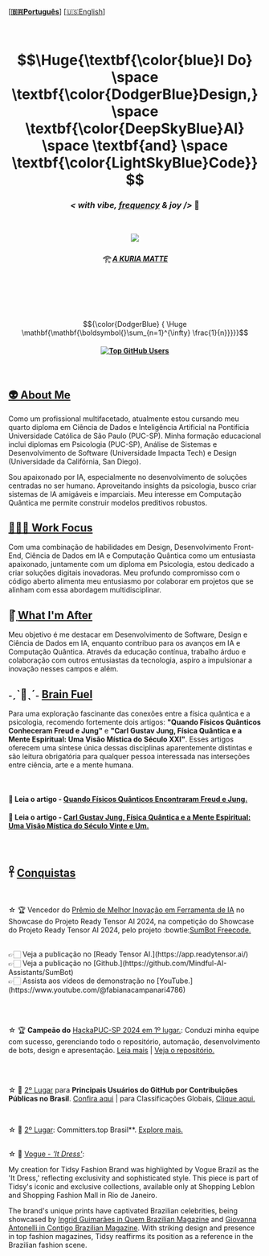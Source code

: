 \[**[🇧🇷Português](README.pt_BR.md)**\] \[[🇺🇸English](README.md)\]

<br>

<!--
[Total Public Contributions in GitHub by Country](https://gayanvoice.github.io/top-github-users/index.html)
-->

<!-- STATS API
[![Fabiana Campanari's GitHub stats](https://github-readme-stats.vercel.app/api?username=FabianaCampanari)](https://github.com/anuraghazra/github-readme-stats) 


###  ☆•.,¸,.•.🎶*F̘͍͖ͫ͘r̴̨̦͕̝ẹ̿͋̒̕ẹ̿͋̒̕ḑ̴̞͛̒o̯̱̊͊͢ṇ̤͛̒̍ o̯̱̊͊͢f̵͖̜̉ͅ S̵̙͕̀̃p̞̈͑̚͞ẹ̿͋̒̕ẹ̿͋̒̕c͕͗ͤ̕̕ḣ̖̻͛̓+*🎶 *¯`•.,¸,.•*     

-->
<!-- OLD MARKDOWN ACCEPTED FOR LATEX CODE UNTIL JUL/20024

# $$\Huge{\textbf{\color{blue}Eu Faço} \space \textbf{\color{DodgerBlue}Design,} \space \textbf{\color{DeepSkyBlue}IA}  \space \textbf{e} \space \textbf{\color{LightSkyBlue}Código}}$$. -->

<!-- Header GIF -->

<h1 align="center"> $$\Huge{\textbf{\color{blue}I Do} \space \textbf{\color{DodgerBlue}Design,} \space \textbf{\color{DeepSkyBlue}AI}  \space \textbf{and} \space \textbf{\color{LightSkyBlue}Code}}$$

### <p align="center">  ***< with vibe, [frequency](https://github.com/user-attachments/assets/48b22684-8c07-4fd4-aea6-4a94f06c71e1) & joy />*** 🪬  </p>

<br> 

<!-- Header GIF -->
 <p align="center">
<img src="https://github.com/user-attachments/assets/e2fda991-556c-4e72-b60a-cba63b7b1200"/>


##### <p align="center"> 𓂀 *[ A KURIA MATTE ](https://github.com/FabianaCampanari/FabianaCampanari/assets/113218619/5c7b3c9a-da37-40c5-a75b-6da58f355a7d)* 

<br>


<!-- Formulas Código Latex:-->

<!-- Fórmula da Relatividade.
$${\Huge\color{Green} \boldsymbol{E=m c^2}}$$  -->


<!-- #### Emaranhamento:
### $$\mathbf{\mathbf{}{\color{Green} |\Phi^+\rangle = \frac{1}{\sqrt{2}}(|00\rangle + |11\rangle)}}$$

### $${\color{Cyan} \mathbf{{\color{Cyan} }|\Phi^+\rangle = \frac{1}{\sqrt{2}}(|00\rangle + |11\rangle}}$$  -->


<!-- #### <p align="center">  Superposição de Qubit
## $$|\psi\rangle = \alpha |0\rangle + \beta |1\rangle|$$  -->


<!-- 
 #### <p align="center"> Limit _Calculus I - Formula Colors

$${\color{Green} \Huge \mathbf{\mathbf{\boldsymbol{}\sum_{n=1}^{\infty} \frac{1}{n}}}}$$

$${\color{cyan}  \Huge \mathbf{\mathbf{\boldsymbol{}\sum_{n=1}^{\infty} \frac{1}{n}}}}$$

$${\color{cyan}  \Huge \mathbf{\mathbf{\boldsymbol{}\sum_{n=1}^{\infty} \frac{1}{n}}}}$$

 $${\color{blue} {  \Huge \mathbf{\mathbf{\boldsymbol{}\sum_{n=1}^{\infty} \frac{1}{n}}}}}$$

 -->


<!-- Após 07/24, o código Latex é formatado usando tags HTML e não mais usando Markdown, veja o novo formato HTML abaixo 👇  --

### $${\color{blue} {  \Huge \mathbf{\mathbf{\boldsymbol{}\sum_{n=1}^{\infty} \frac{1}{n}}}}}$$
 -->

#

<br>

$${\color{DodgerBlue} {  \Huge \mathbf{\mathbf{\boldsymbol{}\sum_{n=1}^{\infty} \frac{1}{n}}}}}$$

####  <p align="center"> [![Top GitHub Users](https://github.com/gayanvoice/top-github-users/actions/workflows/action.yml/badge.svg)](https://github.com/gayanvoice/top-github-users/blob/a21ad6fb4c8e302f4caebc5262554259e58aeceb/markdown/public_contributions/brazil.md)  

<!--
[Total Public Contributions in GitHub by Country](https://gayanvoice.github.io/top-github-users/index.html)
-->



<br>

## [👽 About Me](https://github.com/FabianaCampanari/FabianaCampanari/assets/113218619/d33a28d3-33c5-4f7a-80ca-20cd186da723)

Como um profissional multifacetado, atualmente estou cursando meu quarto diploma em Ciência de Dados e Inteligência Artificial na Pontifícia Universidade Católica de São Paulo (PUC-SP). Minha formação educacional inclui diplomas em Psicologia (PUC-SP), Análise de Sistemas e Desenvolvimento de Software (Universidade Impacta Tech) e Design (Universidade da Califórnia, San Diego).

Sou apaixonado por IA, especialmente no desenvolvimento de soluções centradas no ser humano. Aproveitando insights da psicologia, busco criar sistemas de IA amigáveis e imparciais. Meu interesse em Computação Quântica me permite construir modelos preditivos robustos.



## [🧘🏼‍♀️ Work Focus](https://github.com/FabianaCampanari/FabianaCampanari/assets/113218619/7c5f3def-9d6d-4c0b-8817-7e530e42e9c9)
 
Com uma combinação de habilidades em Design, Desenvolvimento Front-End, Ciência de Dados em IA e Computação Quântica como um entusiasta apaixonado, juntamente com um diploma em Psicologia, estou dedicado a criar soluções digitais inovadoras. Meu profundo compromisso com o código aberto alimenta meu entusiasmo por colaborar em projetos que se alinham com essa abordagem multidisciplinar.


## 🔭๋࣭  [What I'm After](https://github.com/FabianaCampanari/FabianaCampanari/assets/113218619/81b6a799-0229-4417-8e55-ddd8032e98ed)

Meu objetivo é me destacar em Desenvolvimento de Software, Design e Ciência de Dados em IA, enquanto contribuo para os avanços em IA e Computação Quântica. Através da educação contínua, trabalho árduo e colaboração com outros entusiastas da tecnologia, aspiro a impulsionar a inovação nesses campos e além.


## ˗ˏˋ🧠ˎˊ˗  [ Brain Fuel](https://github.com/user-attachments/assets/30e23d3e-5f75-45d0-8567-f5c8c8f243f9)

Para uma exploração fascinante das conexões entre a física quântica e a psicologia, recomendo fortemente dois artigos: **"Quando Físicos Quânticos Conheceram Freud e Jung"** e **"Carl Gustav Jung, Física Quântica e a Mente Espiritual: Uma Visão Mística do Século XXI"**. Esses artigos oferecem uma síntese única dessas disciplinas aparentemente distintas e são leitura obrigatória para qualquer pessoa interessada nas interseções entre ciência, arte e a mente humana.

<br>

#### 🔗 Leia o artigo - [Quando Físicos Quânticos Encontraram Freud e Jung.](https://iai.tv/articles/when-quantum-physicists-met-freud-and-jung-auid-2857)

#### 🔗 Leia o artigo - [Carl Gustav Jung, Física Quântica e a Mente Espiritual: Uma Visão Mística do Século Vinte e Um.](https://github.com/FabianaCampanari/FabianaCampanari/blob/ad8cfdac536cc47137e895df4675cf0ffdb4bdf0/JUNG_QUANTUM%20PHYSICS.pdf)
<br>

## 𓋹 [Conquistas]()

<br>

☆ 🏆 Vencedor do [Prêmio de Melhor Inovação em Ferramenta de IA](https://github.com/user-attachments/assets/967d414e-3ec5-46c3-8026-a5bc90d2f17d) no Showcase do Projeto Ready Tensor AI 2024, na competição do Showcase do Projeto Ready Tensor AI 2024, pelo projeto :bowtie:[SumBot Freecode.](https://app.readytensor.ai/publications/uaWsno2Z7r2a)

<br>
👉🏻 Veja a publicação no [Ready Tensor AI.](https://app.readytensor.ai/) <br>
👉🏻 Veja a publicação no [Github.](https://github.com/Mindful-AI-Assistants/SumBot) <br>
👉🏻 Assista aos vídeos de demonstração no [YouTube.](https://www.youtube.com/@fabianacampanari4786)

  <br><br>

☆ 🏆 **Campeão do** [ HackaPUC-SP 2024 em 1º lugar.](https://github.com/user-attachments/assets/ee200c04-b3a9-442c-8150-c143cd69edf2): Conduzi minha equipe com sucesso, gerenciando todo o repositório, automação, desenvolvimento de bots, design e apresentação. [ Leia mais](https://j.pucsp.br/noticia/ciencia-de-dados-e-inteligencia-artificial-realiza-segunda-edicao-do-hackapucsp) | [Veja o repositório.](https://github.com/Mindful-AI-Assistants/HackaPUCSP)

  <br><br>  

  ☆ 🥈 [2º Lugar](https://github.com/user-attachments/assets/2e5441d7-eba9-4673-8ea4-4ad00ae7d242) para **Principais Usuários do GitHub por Contribuições Públicas no Brasil**. [Confira aqui](https://github.com/gayanvoice/top-github-users/blob/a21ad6fb4c8e302f4caebc5262554259e58aeceb/markdown/public_contributions/brazil.md) | para Classificações Globais, [Clique aqui.](https://github.com/FabianaCampanari/top-github-users?tab=readme-ov-file)

  <br>

   ☆ 🥈 [2º Lugar](https://github.com/user-attachments/assets/34232f5a-96f8-48a0-b96c-9cb32dca6f3e): Committers.top Brasil**. [Explore mais.](https://committers.top/brazil#FabianaCampanari)
  <br><br>
  
  
 ☆ 👗 [Vogue - *'It Dress'*](https://user-images.githubusercontent.com/113218619/211164259-6e55cf57-4ad4-456f-96d4-7850e73a5ca8.jpeg): 
 
My creation for Tidsy Fashion Brand was highlighted by Vogue Brazil as the 'It Dress,' reflecting exclusivity and sophisticated style. This piece is part of Tidsy's iconic and exclusive collections, available only at Shopping Leblon and Shopping Fashion Mall in Rio de Janeiro.

The brand's unique prints have captivated Brazilian celebrities, being showcased by [Ingrid Guimarães in Quem Brazilian Magazine](https://user-images.githubusercontent.com/113218619/211163974-cdb8e6f8-fe18-4062-a22f-9eb40a883eb1.jpeg) and [Giovanna Antonelli in Contigo Brazilian Magazine](https://user-images.githubusercontent.com/113218619/211163770-128394e8-28ab-4d2f-be52-26fe18973ea3.png). With striking design and presence in top fashion magazines, Tidsy reaffirms its position as a reference in the Brazilian fashion scene.













